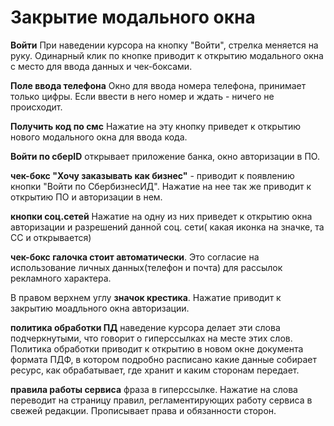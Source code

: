# Закрытие модального окна

**Войти** При наведении курсора на кнопку "Войти", стрелка меняется на руку. Одинарный клик по кнопке приводит к открытию модального окна с место для ввода данных и чек-боксами.

**Поле ввода телефона** Окно для ввода номера телефона, принимает только цифры. Если ввести в него номер и ждать - ничего не происходит.

**Получить код по смс** Нажатие на эту кнопку приведет к открытию нового модального окна для ввода кода.

**Войти по сберID** открывает приложение банка, окно авторизации в ПO.

 **чек-бокс "Хочу заказывать как бизнес"** -  приводит к появлению кнопки "Войти по СбербизнесИД". Нажатие на нее так же приводит к открытию ПО и авторизации в нем.

**кнопки соц.сетей** Нажатие на одну из них приведет к открытию окна авторизации и разрешений данной соц. сети( какая иконка на значке, та СС и открывается)

 **чек-бокс галочка стоит автоматически**. Это согласие на использование личных данных(телефон и почта) для рассылок рекламного характера.

В правом верхнем углу **значок крестика**. Нажатие приводит к закрытию моадльного окна авторизации.

**политика обработки ПД** наведение курсора делает эти слова подчеркнутыми, что говорит о гиперссылках на месте этих слов. Политика обработки приводит к открытию в новом окне документа формата ПДФ, в котором подробно расписано какие данные собирает ресурс, как обрабатывает, где хранит и каким сторонам передает.

**правила работы сервиса** фраза в гиперссылке. Нажатие на слова переводит на страницу правил, регламентирующих работу сервиса в свежей редакции. Прописывает права и обязанности сторон.
